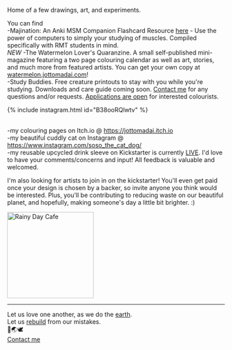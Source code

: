 

Home of a few drawings, art, and experiments.

You can find
<br> -Majination: An Anki MSM Companion Flashcard Resource <a href="https://gdoc.pub/doc/e/2PACX-1vTDm_ZtDWwCccAEKa3z8wD-Ztz38lu4fw0ze4k_o7Hr2UuHiO58tb7TdehoiaXVRWHp5gLZyv4evrvj">here</a> - Use the power of computers to simply your studying of muscles. Compiled specifically with RMT students in mind.
<br> *NEW* -The Watermelon Lover's Quaranzine. A small self-published mini-magazine featuring a two page colouring calendar as well as art, stories, and much more from featured artists. You can get your own copy at <a href="watermelon.jottomadai.com">watermelon.jottomadai.com</a>!
<br> -Study Buddies. Free creature printouts to stay with you while you're studying. Downloads and care guide coming soon. <a href="https://forms.gle/bA27hf1xugAdUEus8">Contact me</a> for any questions and/or requests. <a href="https://forms.gle/8caabiy5caqUdKBe7">Applications are open</a> for interested colourists. 

{% include instagram.html id="B38ooRQlwtv" %}

<br> -my colouring pages on Itch.io @ <a href="https://jottomadai.itch.io">https://jottomadai.itch.io</a>
<br> -my beautiful cuddly cat on Instagram @ <a href="https://www.instagram.com/soso_the_cat_dog/">https://www.instagram.com/soso_the_cat_dog/</a>
<br> -my reusable upcycled drink sleeve on Kickstarter is currently <a href="https://www.kickstarter.com/projects/jotto/shapeshift-upcycled-drink-sleeves-with-an-artsy-twist?ref=1qqc4v">LIVE</a>. I'd love to have your comments/concerns and input! All feedback is valuable and welcomed.

I'm also looking for artists to join in on the kickstarter! You'll even get paid once your design is chosen by a backer, so invite anyone you think would be interested. Plus, you'll be contributing to reducing waste on our beautiful planet, and hopefully, making someone's day a little bit brighter. :)

<a href="https://imgur.com/DmU2pqT"><img src="https://i.imgur.com/DmU2pqT.jpg" title="Rainy Day Cafe" width="200"/></a>

-------
Let us love one another, as we do the <a href="https://350.org/science/">earth</a>.
<br>Let us <a href="https://globalclimatestrike.net/">rebuild</a> from our mistakes.
<br>🐝🌏🕊️
<br>
<a href="https://forms.gle/bA27hf1xugAdUEus8">Contact me</a>
<script async src="//www.instagram.com/embed.js"></script>
